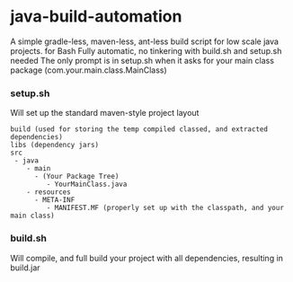 # java-build-automation
A simple gradle-less, maven-less, ant-less build script for low scale java projects. for Bash
Fully automatic, no tinkering with build.sh and setup.sh needed
The only prompt is in setup.sh when it asks for your main class package (com.your.main.class.MainClass)

### setup.sh
Will set up the standard maven-style project layout
```
build (used for storing the temp compiled classed, and extracted dependencies)
libs (dependency jars)
src
 - java
    - main
      - (Your Package Tree)
         - YourMainClass.java
    - resources
      - META-INF
         - MANIFEST.MF (properly set up with the classpath, and your main class)
```
### build.sh
Will compile, and full build your project with all dependencies, resulting in build.jar
